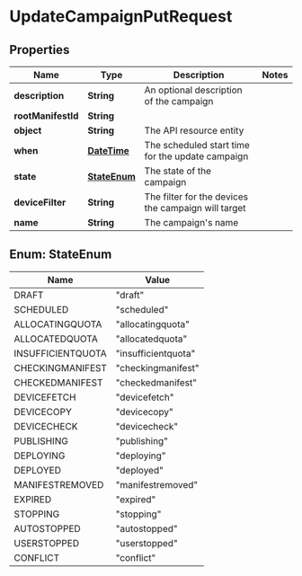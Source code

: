 
# UpdateCampaignPutRequest

## Properties
Name | Type | Description | Notes
------------ | ------------- | ------------- | -------------
**description** | **String** | An optional description of the campaign | 
**rootManifestId** | **String** |  | 
**object** | **String** | The API resource entity | 
**when** | [**DateTime**](DateTime.md) | The scheduled start time for the update campaign | 
**state** | [**StateEnum**](#StateEnum) | The state of the campaign | 
**deviceFilter** | **String** | The filter for the devices the campaign will target | 
**name** | **String** | The campaign&#39;s name | 


<a name="StateEnum"></a>
## Enum: StateEnum
Name | Value
---- | -----
DRAFT | &quot;draft&quot;
SCHEDULED | &quot;scheduled&quot;
ALLOCATINGQUOTA | &quot;allocatingquota&quot;
ALLOCATEDQUOTA | &quot;allocatedquota&quot;
INSUFFICIENTQUOTA | &quot;insufficientquota&quot;
CHECKINGMANIFEST | &quot;checkingmanifest&quot;
CHECKEDMANIFEST | &quot;checkedmanifest&quot;
DEVICEFETCH | &quot;devicefetch&quot;
DEVICECOPY | &quot;devicecopy&quot;
DEVICECHECK | &quot;devicecheck&quot;
PUBLISHING | &quot;publishing&quot;
DEPLOYING | &quot;deploying&quot;
DEPLOYED | &quot;deployed&quot;
MANIFESTREMOVED | &quot;manifestremoved&quot;
EXPIRED | &quot;expired&quot;
STOPPING | &quot;stopping&quot;
AUTOSTOPPED | &quot;autostopped&quot;
USERSTOPPED | &quot;userstopped&quot;
CONFLICT | &quot;conflict&quot;



